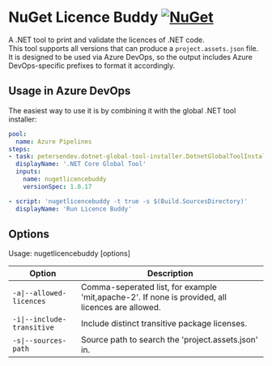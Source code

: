 ﻿# NuGet Licence Buddy [![NuGet](https://img.shields.io/nuget/v/nuget-license.svg)](https://www.nuget.org/packages/NuGetLicenceBuddy)

A .NET tool to print and validate the licences of .NET code.  
This tool supports all versions that can produce a `project.assets.json` file.  
It is designed to be used via Azure DevOps, so the output includes Azure DevOps-specific prefixes to format it accordingly.

## Usage in Azure DevOps

The easiest way to use it is by combining it with the global .NET tool installer:

```yaml
pool:
  name: Azure Pipelines
steps:
- task: petersendev.dotnet-global-tool-installer.DotnetGlobalToolInstaller.DotnetGlobalToolInstaller@0
  displayName: '.NET Core Global Tool'
  inputs:
    name: nugetlicencebuddy
    versionSpec: 1.0.17

- script: 'nugetlicencebuddy -t true -s $(Build.SourcesDirectory)'
  displayName: 'Run Licence Buddy'
```

## Options

Usage: nugetlicencebuddy [options]

| Option                     | Description                                                                                      |
| -------------------------- | ------------------------------------------------------------------------------------------------ |
| `-a\|--allowed-licences`   | Comma-seperated list, for example 'mit,apache-2'. If none is provided, all licences are allowed. |
| `-i\|--include-transitive` | Include distinct transitive package licenses.                                                    |
| `-s\|--sources-path`       | Source path to search the 'project.assets.json' in.                                              |
